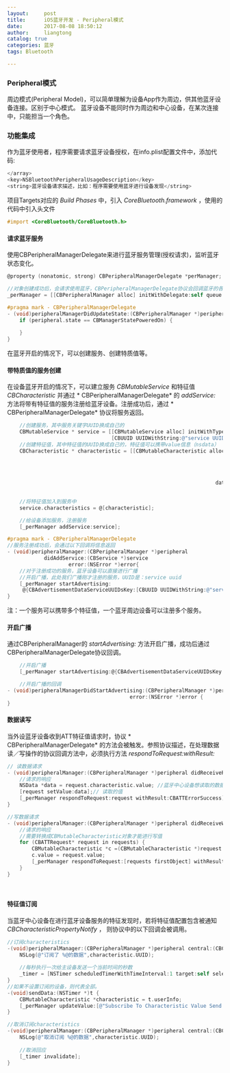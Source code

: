 ```yaml
---
layout:     post
title:      iOS蓝牙开发 - Peripheral模式
date:       2017-08-08 18:50:12
author:     liangtong
catalog: true
categories: 蓝牙
tags: Bluetooth

---
```







### Peripheral模式   
周边模式(Peripheral Model)，可以简单理解为设备App作为周边，供其他蓝牙设备连接。区别于中心模式。
蓝牙设备不能同时作为周边和中心设备，在某次连接中，只能担当一个角色。


<!-- more -->

### 功能集成   
  作为蓝牙使用者，程序需要请求蓝牙设备授权，在info.plist配置文件中，添加代码:    
``` Objective-C 
</array>
<key>NSBluetoothPeripheralUsageDescription</key>
<string>蓝牙设备请求描述，比如：程序需要使用蓝牙进行设备发现</string>
```
  项目Targets对应的 *Build Phases* 中，引入 *CoreBluetooth.framework* ，使用的代码中引入头文件
``` Objective-C 
#import <CoreBluetooth/CoreBluetooth.h>
```

#### 请求蓝牙服务
  使用CBPeripheralManagerDelegate来进行蓝牙服务管理(授权请求)，监听蓝牙状态变化。    
```ObjectiveC
@property (nonatomic, strong) CBPeripheralManagerDelegate *perManager;

//对象创建成功后，会请求使用蓝牙，CBPeripheralManagerDelegate协议会回调蓝牙的各个状态
_perManager = [[CBPeripheralManager alloc] initWithDelegate:self queue:nil];

#pragma mark - CBPeripheralManagerDelegate
- (void)peripheralManagerDidUpdateState:(CBPeripheralManager *)peripheral{
    if (peripheral.state == CBManagerStatePoweredOn) {
        
    }
}
```
在蓝牙开启的情况下，可以创建服务、创建特质值等。



#### 带特质值的服务创建     
  在设备蓝牙开启的情况下，可以建立服务 *CBMutableService* 和特征值 *CBCharacteristic* 并通过 * CBPeripheralManagerDelegate* 的 *addService:* 方法将带有特征值的服务注册给蓝牙设备。注册成功后，通过 * CBPeripheralManagerDelegate* 协议将服务返回。    
```Objective-C
    //创建服务，其中服务关键字UUID换成自己的
    CBMutableService * service = [[CBMutableService alloc] initWithType:
                                  [CBUUID UUIDWithString:@"service UUID"] primary:YES];
    //创建特征值，其中特征值的UUID换成自己的，特征值可以携带value信息（nsdata）
    CBCharacteristic * characteristic = [[CBMutableCharacteristic alloc] initWithType:[CBUUID UUIDWithString:@"characteristic UUID"]
                                                                           properties:(CBCharacteristicPropertyRead |
                                                                                        CBCharacteristicPropertyWrite |
                                                                                        CBCharacteristicPropertyNotify) 
                                                                                value:[@"characteristic value"
                                                                    dataUsingEncoding:NSUTF8StringEncoding]  
                                                                          permissions:CBAttributePermissionsReadable];

    //将特征值加入到服务中
    service.characteristics = @[characteristic];

    //给设备添加服务，注册服务
    [_perManager addService:service];

#pragma mark - CBPeripheralManagerDelegate
//服务注册成功后，会通过以下回调将信息返回
- (void)peripheralManager:(CBPeripheralManager *)peripheral 
  			didAddService:(CBService *)service
              		error:(NSError *)error{
    //对于注册成功的服务，蓝牙设备可以直接进行广播
    //开启广播，此处我们广播刚才注册的服务，UUID是：service uuid
    [_perManager startAdvertising:
     @{CBAdvertisementDataServiceUUIDsKey:[CBUUID UUIDWithString:@"service UUID"]}];	
}
```

注：一个服务可以携带多个特征值，一个蓝牙周边设备可以注册多个服务。

#### 开启广播   
  通过CBPeripheralManager的 *startAdvertising:* 方法开启广播，成功后通过CBPeripheralManagerDelegate协议回调。    
```Objective-C
    //开启广播
    [_perManager startAdvertising:@{CBAdvertisementDataServiceUUIDsKey:[CBUUID UUIDWithString:@"service UUID"]}];

    //开启广播的回调
- (void)peripheralManagerDidStartAdvertising:(CBPeripheralManager *)peripheral 
  										error:(NSError *)error {
}
```

#### 数据读写   
 
当外设蓝牙设备收到ATT特征值请求时，协议 * CBPeripheralManagerDelegate* 的方法会被触发。参照协议描述，在处理数据读／写操作的协议回调方法中，必须执行方法 *respondToRequest:withResult:*

```Objective-C
// 读数据请求
- (void)peripheralManager:(CBPeripheralManager *)peripheral didReceiveReadRequest:(CBATTRequest *)request {
    //请求的响应
    NSData *data = request.characteristic.value; //蓝牙中心设备想读取的数据
    [request setValue:data];// 读取的值
    [_perManager respondToRequest:request withResult:CBATTErrorSuccess];
}

//写数据请求
- (void)peripheralManager:(CBPeripheralManager *)peripheral didReceiveWriteRequests:(NSArray<CBATTRequest *> *)requests {
    //请求的响应
    //需要转换成CBMutableCharacteristic对象才能进行写值
    for (CBATTRequest* request in requests) {
        CBMutableCharacteristic *c =(CBMutableCharacteristic *)request.characteristic;
        c.value = request.value;
        [_perManager respondToRequest:[requests firstObject] withResult:CBATTErrorSuccess];
    }
}
```
​
#### 特征值订阅
当蓝牙中心设备在进行蓝牙设备服务的特征发现时，若将特征值配置包含被通知 *CBCharacteristicPropertyNotify* ， 则协议中的以下回调会被调用。

```Objective-C
//订阅characteristics
-(void)peripheralManager:(CBPeripheralManager *)peripheral central:(CBCentral *)central didSubscribeToCharacteristic:(CBCharacteristic *)characteristic{
    NSLog(@"订阅了 %@的数据",characteristic.UUID);
    
    //每秒执行一次给主设备发送一个当前时间的秒数
    _timer = [NSTimer scheduledTimerWithTimeInterval:1 target:self selector:@selector(sendData:) userInfo:characteristic  repeats:YES];
}
//如果不设置订阅的设备，则代表全部。
-(void)sendData:(NSTimer *)t {
    CBMutableCharacteristic *characteristic = t.userInfo;
    [_perManager updateValue:[@"Subscribe To Characteristic Value Send " dataUsingEncoding:NSUTF8StringEncoding] forCharacteristic:characteristic onSubscribedCentrals:nil];
}

//取消订阅characteristics
-(void)peripheralManager:(CBPeripheralManager *)peripheral central:(CBCentral *)central didUnsubscribeFromCharacteristic:(CBCharacteristic *)characteristic{
    NSLog(@"取消订阅 %@的数据",characteristic.UUID);
    
    //取消回应
    [_timer invalidate];
}
```
	
